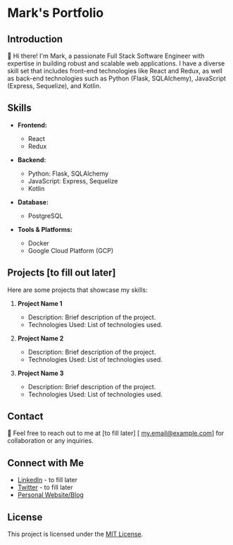 # Mark's Portfolio

## Introduction
👋 Hi there! I'm Mark, a passionate Full Stack Software Engineer with expertise in building robust and scalable web applications. I have a diverse skill set that includes front-end technologies like React and Redux, as well as back-end technologies such as Python (Flask, SQLAlchemy), JavaScript (Express, Sequelize), and Kotlin.

## Skills

- **Frontend:**
  - React
  - Redux

- **Backend:**
  - Python: Flask, SQLAlchemy
  - JavaScript: Express, Sequelize
  - Kotlin

- **Database:**
  - PostgreSQL

- **Tools & Platforms:**
  - Docker
  - Google Cloud Platform (GCP)

## Projects [to fill out later]
Here are some projects that showcase my skills:

1. **Project Name 1**
   - Description: Brief description of the project.
   - Technologies Used: List of technologies used.

2. **Project Name 2**
   - Description: Brief description of the project.
   - Technologies Used: List of technologies used.

3. **Project Name 3**
   - Description: Brief description of the project.
   - Technologies Used: List of technologies used.

## Contact
📧 Feel free to reach out to me at [to fill later] [ my.email@example.com] for collaboration or any inquiries.

## Connect with Me
- [LinkedIn](https://www.linkedin.com/in/yourlinkedinprofile) - to fill later
- [Twitter](https://twitter.com/yourtwitterhandle) - to fill later
- [Personal Website/Blog](https://www.yourwebsite.com)

## License
This project is licensed under the [MIT License](LICENSE).

